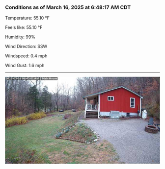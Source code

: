 ### Conditions as of March 16, 2025 at 6:48:17 AM CDT 

Temperature: 55.10 &deg;F

Feels like: 55.10 &deg;F

Humidity: 99%

Wind Direction: SSW

Windspeed: 0.4 mph

Wind Gust: 1.6 mph

---

<img src="./images/latest.jpeg"/>


